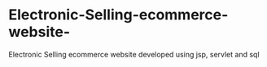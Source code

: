 # Electronic-Selling-ecommerce-website-
Electronic Selling ecommerce website developed using jsp, servlet and sql
